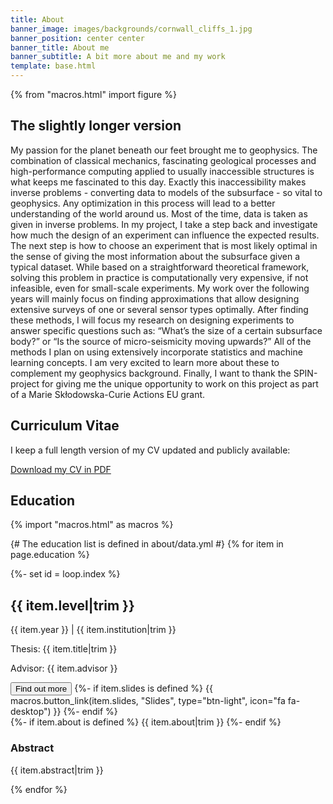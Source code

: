 ```yaml
---
title: About
banner_image: images/backgrounds/cornwall_cliffs_1.jpg
banner_position: center center
banner_title: About me
banner_subtitle: A bit more about me and my work
template: base.html
---
```


{% from "macros.html" import figure %}

<section class="mb-5">

## The slightly longer version
My passion for the planet beneath our feet brought me to geophysics. The combination of classical mechanics, fascinating geological processes and high-performance computing applied to usually inaccessible structures is what keeps me fascinated to this day. Exactly this inaccessibility makes inverse problems - converting data to models of the subsurface - so vital to geophysics. Any optimization in this process will lead to a better understanding of the world around us.
Most of the time, data is taken as given in inverse problems. In my project, I take a step back and investigate how much the design of an experiment can influence the expected results. The next step is how to choose an experiment that is most likely optimal in the sense of giving the most information about the subsurface given a typical dataset.
While based on a straightforward theoretical framework, solving this problem in practice is computationally very expensive, if not infeasible, even for small-scale experiments. My work over the following years will mainly focus on finding approximations that allow designing extensive surveys of one or several sensor types optimally.
After finding these methods, I will focus my research on designing experiments to answer specific questions such as: “What’s the size of a certain subsurface body?” or “Is the source of micro-seismicity moving upwards?”
All of the methods I plan on using extensively incorporate statistics and machine learning concepts. I am very excited to learn more about these to complement my geophysics background.
Finally, I want to thank the SPIN-project for giving me the unique opportunity to work on this project as part of a Marie Skłodowska-Curie Actions EU grant.

<!-- {{ figure("../images/teaching-git-at-agu2019.jpg", 'Me teaching git and GitHub at <a href="https://github.com/agu-ossi/2019-agu-oss">AGU2019</a>.', class="mt-4") }} -->


<!-- </section>
<section class="mb-5">

<h2>Online</h2>

<!-- Find out more about me and my work at:

{%- macro social_button(link, icon, name) -%}
  <a class="btn btn-outline-light me-2 mb-3" target="_blank" href="{{ link }}"><i class="{{ icon }} me-1" aria-hidden="true"></i> {{ name }}</a>
{%- endmacro -%}

<div id="social-links">
{{ social_button("https://github.com/" ~ config.github, icon="fab fa-github", name="GitHub") }}
{{ social_button("https://twitter.com/" ~ config.twitter, icon="fab fa-twitter", name="Twitter") }}
{{ social_button(config.linkedin, icon="fab fa-linkedin", name="LinkedIn") }} -->
<!-- {{ social_button(config.youtube, icon="fab fa-youtube", name="YouTube") }}
{{ social_button("https://orcid.org/" ~ config.orcid, icon="ai ai-orcid", name="ORCID") }}
{{ social_button("https://profiles.impactstory.org/u/" ~ config.orcid, icon="ai ai-impactstory", name="ImpactStory") }} -->
<!-- {{ social_button("http://figshare.com/authors/Leonardo%20Uieda/97471", icon="ai ai-figshare", name="figshare") }} -->
<!-- {{ social_button(config.googlescholar, icon="ai ai-google-scholar", name="Google Scholar") }} -->
<!-- {{ social_button(config.publons, icon="ai ai-publons", name="Publons") }}
{{ social_button(config.researchgate, icon="ai ai-researchgate", name="ResearchGate") }} -->
<!-- </div> -->
<!-- </section> -->

<section class="mb-5">

<h2 id="cv">Curriculum Vitae</h2>

I keep a full length version of my CV updated and publicly available:

<!-- #TODO: Insert CV -->
<a class="btn btn-primary mb-3" href="https://dominik-strutz.github.io/cv/dominik_strutz_cv.pdf" target="_blank" type="application/pdf" rel="external noopener noreferrer">
<i class="me-1 fa fa-download" aria-hidden="true"></i>
Download my CV in PDF
</a>



</section>
<section class="mb-5">

## Education

{% import "macros.html" as macros %}

{# The education list is defined in about/data.yml #}
{% for item in page.education %}

<div class="mb-3">
{%- set id = loop.index %}
<h2 class="fs-4 mb-1">
  {{ item.level|trim }}
</h2>
<p class="mb-1">
  <span class="text-muted">{{ item.year }}</span>
  |
  {{ item.institution|trim }}
</p>
<p class="mb-1 text-muted fs-6">
  Thesis: {{ item.title|trim }}
</p>
<p class="mb-1 text-muted fs-6">
  Advisor: {{ item.advisor }}
</p>
<!-- <p class="text-muted fs-6">
  doi:<a href="https://doi.org/{{ item.doi }}">{{ item.doi }}</a>
</p> -->
<button class="btn btn-secondary btn-sm me-1 mb-2" type="button"
    data-bs-toggle="collapse" data-bs-target="#collapse-abstract-{{ id }}"
    aria-expanded="false" aria-controls="collapse-abstract-{{ id }}">
  Find out more <i class="fa fa-chevron-circle-down ms-1" aria-hidden="true"></i>
</button>
<!-- {{ macros.button_link("https://doi.org/" ~ item.doi, "PDF", type="btn-primary", icon="fa fa-file-pdf") }} -->
<!-- {{ macros.button_link("https://github.com/" ~ item.github, "Code", type="btn-light", icon="fab fa-github") }} -->
{%- if item.slides is defined %}
  {{ macros.button_link(item.slides, "Slides", type="btn-light", icon="fa fa-desktop") }}
{%- endif %}

<div id="collapse-abstract-{{ id }}" class="collapse paper-info mt-2 overflow-hidden">
{%- if item.about is defined %}
    {{ item.about|trim }}
{%- endif %}
  <h3 class="">Abstract</h3>
  <p>{{ item.abstract|trim }}</p>
</div>
</div>

{% endfor %}

</section>


[spin]: https://spin-itn.eu/

